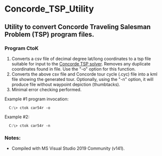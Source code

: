 # Concorde_TSP_Utility
## Utility to convert Concorde Traveling Salesman Problem (TSP) program files.

### Program CtoK
1. Converts a csv file of decimal degree lat/long coordinates to a tsp file suitable for input to the [Concorde TSP solver](https://www.math.uwaterloo.ca/tsp/concorde.html). Removes any duplicate coordinates found in file. Use the "-o" option for this function.
2. Converts the above csv file and Concorde tour cycle (.cyc) file into a kml file showing the generated tour. Optionally, using the "-n" option, it will produce file without waypoint depiction (thumbtacks). 
3. Minimal error checking performed.

Example #1 program invocation:
```text
  C:\> ctok car54r -o
```
Example #2:
```text
  C:\> ctok car54r -n
```
### Notes:
* Compiled with MS Visual Studio 2019 Community (v141).
